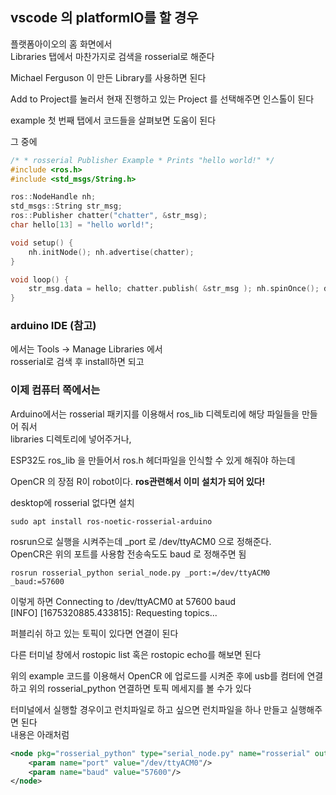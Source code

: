 
## vscode 의 platformIO를 할 경우
플랫폼아이오의 홈 화면에서   
Libraries 탭에서 마찬가지로 검색을 rosserial로 해준다  

Michael Ferguson 이 만든 Library를 사용하면 된다  

Add to Project를 눌러서 현재 진행하고 있는 Project 를 선택해주면 인스톨이 된다   


example 첫 번째 탭에서 코드들을 살펴보면 도움이 된다  

그 중에 
```cpp
/* * rosserial Publisher Example * Prints "hello world!" */ 
#include <ros.h> 
#include <std_msgs/String.h> 

ros::NodeHandle nh; 
std_msgs::String str_msg; 
ros::Publisher chatter("chatter", &str_msg); 
char hello[13] = "hello world!"; 

void setup() { 
	nh.initNode(); nh.advertise(chatter); 
} 

void loop() { 
	str_msg.data = hello; chatter.publish( &str_msg ); nh.spinOnce(); delay(1000); 
}
```


### arduino IDE (참고)
에서는 Tools -> Manage Libraries 에서   
rosserial로 검색 후 install하면 되고 


### 이제 컴퓨터 쪽에서는 
Arduino에서는 rosserial 패키지를 이용해서 ros_lib 디렉토리에 해당 파일들을 만들어 줘서   
libraries 디렉토리에 넣어주거나,  

ESP32도 ros_lib 을 만들어서 ros.h 헤더파일을 인식할 수 있게 해줘야 하는데   

OpenCR 의 장점 R이 robot이다. **ros관련해서 이미 설치가 되어 있다!**

desktop에 rosserial 없다면 설치
```
sudo apt install ros-noetic-rosserial-arduino
```

rosrun으로 실행을 시켜주는데  \_port 로 /dev/ttyACM0 으로 정해준다.  
OpenCR은 위의 포트를 사용함   전송속도도 baud 로 정해주면 됨

```
rosrun rosserial_python serial_node.py _port:=/dev/ttyACM0 _baud:=57600
```

이렇게 하면 
Connecting to /dev/ttyACM0 at 57600 baud   
[INFO] [1675320885.433815]: Requesting topics...   

퍼블리쉬 하고 있는 토픽이 있다면 연결이 된다    

다른 터미널 창에서 rostopic list 혹은 rostopic echo를 해보면 된다   


위의 example 코드를 이용해서 OpenCR 에 업로드를 시켜준 후에  usb를 컴터에 연결 하고 
위의 rosserial_python 연결하면 토픽 메세지를 볼 수가 있다  


터미널에서 실행할 경우이고 런치파일로 하고 싶으면 런치파일을 하나 만들고 실행해주면 된다   
내용은 아래처럼
```xml
<node pkg="rosserial_python" type="serial_node.py" name="rosserial" output="screen">
	<param name="port" value="/dev/ttyACM0"/>
	<param name="baud" value="57600"/>
</node>
```


